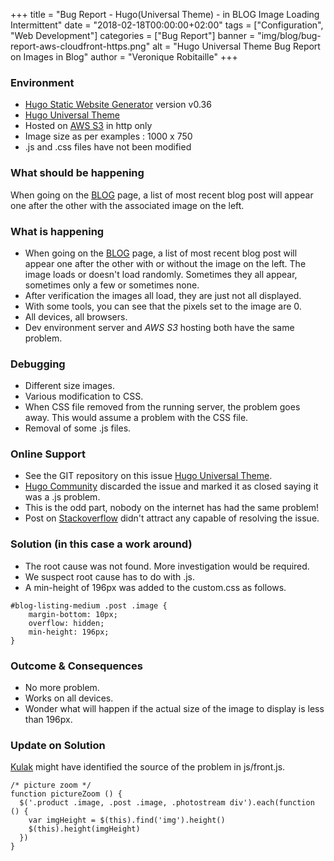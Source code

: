 +++
title = "Bug Report - Hugo(Universal Theme) - in BLOG Image Loading Intermittent"
date = "2018-02-18T00:00:00+02:00"
tags = ["Configuration", "Web Development"]
categories = ["Bug Report"]
banner = "img/blog/bug-report-aws-cloudfront-https.png"
alt = "Hugo Universal Theme Bug Report on Images in Blog"
author = "Veronique Robitaille"
+++

### Environment

* [Hugo Static Website Generator](https://gohugo.io/) version v0.36 
* [Hugo Universal Theme](https://github.com/devcows/hugo-universal-theme)
* Hosted on [AWS S3](https://aws.amazon.com/s3/) in http only
* Image size as per examples : 1000 x 750
* .js and .css files have not been modified

### What should be happening

When going on the [BLOG](http://www.indalit.com/blog/) page, a list of most recent blog post will appear one after the other with the associated image on the left.

### What is happening

* When going on the [BLOG](http://www.indalit.com/blog/) page, a list of most recent blog post will appear one after the other with or without the image on the left.  The image loads or doesn't load randomly.  Sometimes they all appear, sometimes only a few or sometimes none.
* After verification the images all load, they are just not all displayed.
* With some tools, you can see that the pixels set to the image are 0.
* All devices, all browsers.
* Dev environment server and <i>AWS S3</i> hosting both have the same problem.

### Debugging

* Different size images.
* Various modification to CSS.
* When CSS file removed from the running server, the problem goes away.  This would assume a problem with the CSS file.
* Removal of some .js files.

### Online Support

* See the GIT repository on this issue [Hugo Universal Theme](https://github.com/devcows/hugo-universal-theme/issues/142#issuecomment-368169990). 
* [Hugo Community](https://discourse.gohugo.io/) discarded the issue and marked it as closed saying it was a .js problem.
* This is the odd part, nobody on the internet has had the same problem!
* Post on [Stackoverflow](https://stackoverflow.com/) didn't attract any capable of resolving the issue.

### Solution (in this case a work around)

* The root cause was not found.  More investigation would be required.
* We suspect root cause has to do with .js.
* A min-height of 196px was added to the custom.css as follows.

```
#blog-listing-medium .post .image {
    margin-bottom: 10px;
    overflow: hidden;
    min-height: 196px;
}
```

### Outcome & Consequences

* No more problem.
* Works on all devices.
* Wonder what will happen if the actual size of the image to display is less than 196px.

### Update on Solution

[Kulak](https://github.com/Kulak) might have identified the source of the problem in js/front.js.

```
/* picture zoom */
function pictureZoom () {
  $('.product .image, .post .image, .photostream div').each(function () {
    var imgHeight = $(this).find('img').height()
    $(this).height(imgHeight)
  })
}
```
